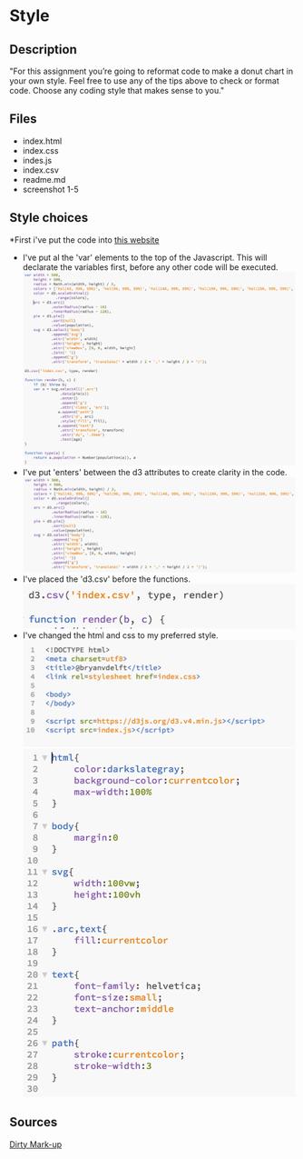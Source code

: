 # Style

## Description 

"For this assignment you’re going to reformat code to make a donut chart in your own style. Feel free to use any of the tips above to check or format code. Choose any coding style that makes sense to you."

## Files
* index.html
* index.css
* indes.js
* index.csv
* readme.md
* screenshot 1-5

## Style choices

*First i've put the code into [this website](https://dirtymarkup.com/)
* I've put al the 'var' elements to the top of the Javascript. This will declarate the variables first, before any other code will be executed.
![cover](screenshot1.png)
* I've put 'enters' between the d3 attributes to create clarity in the code.
![cover](screenshot2.png)
* I've placed the 'd3.csv' before the functions.
![cover](screenshot3.png)
* I've changed the html and css to my preferred style.
![cover](screenshot4.png)
![cover](screenshot5.png)

## Sources

[Dirty Mark-up](https://dirtymarkup.com/)